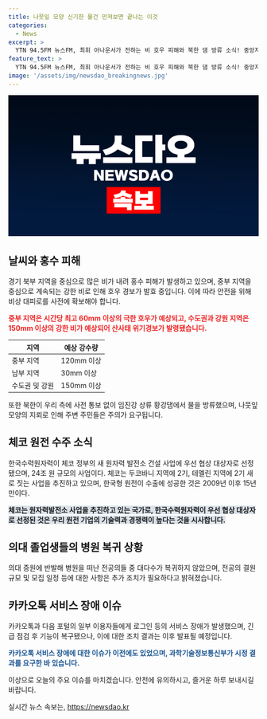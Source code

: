 ```yaml
---
title: 나뭇잎 모양 신기한 물건 만져보면 끝나는 이것
categories:
  - News
excerpt: >
  YTN 94.5FM 뉴스FM, 최휘 아나운서가 전하는 비 호우 피해와 북한 댐 방류 소식! 중앙지방에 호우로 인한 피해 예상, 북한 댐 방류로 인한 황강댐 물방류 사태 소식 전합니다. 또한, 나뭇잎 지뢰 주의사항과 체코 원전 수주 소식, 의대 증원 반대로 사직한 전공의들의 복귀 현황 등 실시간 소식 전달.
feature_text: >
  YTN 94.5FM 뉴스FM, 최휘 아나운서가 전하는 비 호우 피해와 북한 댐 방류 소식! 중앙지방에 호우로 인한 피해 예상, 북한 댐 방류로 인한 황강댐 물방류 사태 소식 전합니다. 또한, 나뭇잎 지뢰 주의사항과 체코 원전 수주 소식, 의대 증원 반대로 사직한 전공의들의 복귀 현황 등 실시간 소식 전달.
image: '/assets/img/newsdao_breakingnews.jpg'
---
```


<p><img src="/assets/img/newsdao_breakingnews.jpg" alt="firstkoreanews 속보" /></p>

<h2 data-ke-size="size26">날씨와 홍수 피해</h2>

<p data-ke-size="size16">경기 북부 지역을 중심으로 많은 비가 내려 홍수 피해가 발생하고 있으며, 중부 지역을 중심으로 계속되는 강한 비로 인해 호우 경보가 발효 중입니다. 이에 따라 안전을 위해 비상 대피로를 사전에 확보해야 합니다.</p>

<p data-ke-size="size16"><b><span style="color: #ee2323;">중부 지역은 시간당 최고 60mm 이상의 극한 호우가 예상되고, 수도권과 강원 지역은 150mm 이상의 강한 비가 예상되어 산사태 위기경보가 발령됐습니다.</span></b></p>

<table>
    <thead>
        <tr>
            <th><b>지역</b></th>
            <th><b>예상 강수량</b></th>
        </tr>
    </thead>
    <tbody>
        <tr>
            <td>중부 지역</td>
            <td>120mm 이상</td>
        </tr>
        <tr>
            <td>남부 지역</td>
            <td>30mm 이상</td>
        </tr>
        <tr>
            <td>수도권 및 강원</td>
            <td>150mm 이상</td>
        </tr>
    </tbody>
</table>

<p data-ke-size="size16">또한 북한이 우리 측에 사전 통보 없이 임진강 상류 황강댐에서 물을 방류했으며, 나뭇잎 모양의 지뢰로 인해 주변 주민들은 주의가 요구됩니다.</p>

<h2 data-ke-size="size26">체코 원전 수주 소식</h2>

<p data-ke-size="size16">한국수력원자력이 체코 정부의 새 원자력 발전소 건설 사업에 우선 협상 대상자로 선정됐으며, 24조 원 규모의 사업이다. 체코는 두코바니 지역에 2기, 테멜린 지역에 2기 새로 짓는 사업을 추진하고 있으며, 한국형 원전이 수출에 성공한 것은 2009년 이후 15년 만이다.</p>

<p data-ke-size="size16"><b><span style="background-color: #21538527;">체코는 원자력발전소 사업을 추진하고 있는 국가로, 한국수력원자력이 우선 협상 대상자로 선정된 것은 우리 원전 기업의 기술력과 경쟁력이 높다는 것을 시사합니다.</span></b></p>

<h2 data-ke-size="size26">의대 졸업생들의 병원 복귀 상황</h2>

<p data-ke-size="size16">의대 증원에 반발해 병원을 떠난 전공의들 중 대다수가 복귀하지 않았으며, 전공의 결원 규모 및 모집 일정 등에 대한 사항은 추가 조치가 필요하다고 밝혀졌습니다.</p>

<h2 data-ke-size="size26">카카오톡 서비스 장애 이슈</h2>

<p data-ke-size="size16">카카오톡과 다음 포털의 일부 이용자들에게 로그인 등의 서비스 장애가 발생했으며, 긴급 점검 후 기능이 복구됐으나, 이에 대한 조치 결과는 이후 발표될 예정입니다.</p>

<p data-ke-size="size16"><b><span style="color: #1a5490;">카카오톡 서비스 장애에 대한 이슈가 이전에도 있었으며, 과학기술정보통신부가 시정 결과를 요구한 바 있습니다.</span></b></p>

<p data-ke-size="size16">이상으로 오늘의 주요 이슈를 마치겠습니다. 안전에 유의하시고, 즐거운 하루 보내시길 바랍니다.</p>
실시간 뉴스 속보는, <a href="https://newsdao.kr" rel="dofollow">https://newsdao.kr</a>


